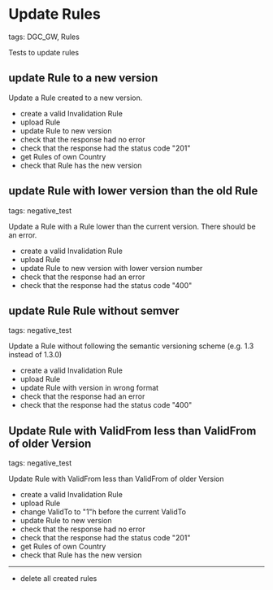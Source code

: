 # Update Rules

tags: DGC_GW, Rules

Tests to update rules

## update Rule to a new version

Update a Rule created to a new version.

* create a valid Invalidation Rule
* upload Rule
* update Rule to new version
* check that the response had no error
* check that the response had the status code "201"
* get Rules of own Country
* check that Rule has the new version

## update Rule with lower version than the old Rule

tags: negative_test

Update a Rule with a Rule lower than the current version. There should be an error.

* create a valid Invalidation Rule
* upload Rule
* update Rule to new version with lower version number
* check that the response had an error
* check that the response had the status code "400"

## update Rule Rule without semver

tags: negative_test

Update a Rule without following the semantic versioning scheme (e.g. 1.3 instead of 1.3.0)

* create a valid Invalidation Rule
* upload Rule
* update Rule with version in wrong format
* check that the response had an error
* check that the response had the status code "400"

## Update Rule with ValidFrom less than ValidFrom of older Version

tags: negative_test

Update Rule with ValidFrom less than ValidFrom of older Version

* create a valid Invalidation Rule
* upload Rule
* change ValidTo to "1"h before the current ValidTo
* update Rule to new version
* check that the response had no error
* check that the response had the status code "201"
* get Rules of own Country
* check that Rule has the new version

___
* delete all created rules
